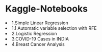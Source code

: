 # Kaggle-Notebooks
<li> 1.Simple Linear Regression </li>
<li> 1.1 Automatic variable selection with RFE</li>
<li> 2.Logistic Regression </li>
<li> 3.COVID-19 Cases in INDIA</li>
<li> 4.Breast Cancer Analysis</li>

